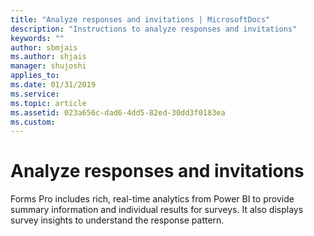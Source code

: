 ```yaml
---
title: "Analyze responses and invitations | MicrosoftDocs"
description: "Instructions to analyze responses and invitations"
keywords: ""
author: sbmjais
ms.author: shjais
manager: shujoshi
applies_to: 
ms.date: 01/31/2019
ms.service: 
ms.topic: article
ms.assetid: 023a656c-dad6-4dd5-82ed-30dd3f0183ea
ms.custom: 
---
```

# Analyze responses and invitations

Forms Pro includes rich, real-time analytics from Power BI to provide summary information and individual results for surveys. It also displays survey insights to understand the response pattern.

